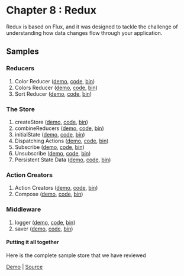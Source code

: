 Chapter 8 : Redux
==================
Redux is based on Flux, and it was designed to tackle the challenge of understanding how data changes
flow through your application.

Samples
--------

### Reducers

  1. Color Reducer ([demo](https://rawgit.com/MoonHighway/learning-react/update-localize-samples/chapter-08/01-reducers/01-reducers.html), [code](http://github.com/MoonHighway/learning-react/blob/update-localize-samples/chapter-08/01-reducers/01-reducers.html), [bin](http://jsbin.com/cavuxas/1/edit?js,output))
  2. Colors Reducer ([demo](https://rawgit.com/MoonHighway/learning-react/update-localize-samples/chapter-08/01-reducers/02-reducers.html), [code](http://github.com/MoonHighway/learning-react/blob/update-localize-samples/chapter-08/01-reducers/02-reducers.html), [bin](http://jsbin.com/cavuxas/2/edit?js,output))
  3. Sort Reducer ([demo](https://rawgit.com/MoonHighway/learning-react/update-localize-samples/chapter-08/01-reducers/03-reducers.html), [code](http://github.com/MoonHighway/learning-react/blob/update-localize-samples/chapter-08/01-reducers/03-reducers.html), [bin](http://jsbin.com/cavuxas/3/edit?js,output))

### The Store

  1. createStore ([demo](https://rawgit.com/MoonHighway/learning-react/update-localize-samples/chapter-08/02-the-store/01-store.html), [code](http://github.com/MoonHighway/learning-react/blob/update-localize-samples/chapter-08/02-the-store/01-store.html), [bin](http://jsbin.com/dusitad/1/edit?js,output))
  2. combineReducers ([demo](https://rawgit.com/MoonHighway/learning-react/update-localize-samples/chapter-08/02-the-store/02-store.html), [code](http://github.com/MoonHighway/learning-react/blob/update-localize-samples/chapter-08/02-the-store/02-store.html), [bin](http://jsbin.com/dusitad/2/edit?js,output))
  3. initialState ([demo](https://rawgit.com/MoonHighway/learning-react/update-localize-samples/chapter-08/02-the-store/03-store.html), [code](http://github.com/MoonHighway/learning-react/blob/update-localize-samples/chapter-08/02-the-store/03-store.html), [bin](http://jsbin.com/dusitad/3/edit?js,output))
  4. Dispatching Actions ([demo](https://rawgit.com/MoonHighway/learning-react/update-localize-samples/chapter-08/02-the-store/04-store.html), [code](http://github.com/MoonHighway/learning-react/blob/update-localize-samples/chapter-08/02-the-store/04-store.html), [bin](http://jsbin.com/dusitad/4/edit?js,output))
  5. Subscribe ([demo](https://rawgit.com/MoonHighway/learning-react/update-localize-samples/chapter-08/02-the-store/05-store.html), [code](http://github.com/MoonHighway/learning-react/blob/update-localize-samples/chapter-08/02-the-store/05-store.html), [bin](http://jsbin.com/dusitad/5/edit?js,output))
  6. Unsubscribe ([demo](https://rawgit.com/MoonHighway/learning-react/update-localize-samples/chapter-08/02-the-store/06-store.html), [code](http://github.com/MoonHighway/learning-react/blob/update-localize-samples/chapter-08/02-the-store/06-store.html), [bin](http://jsbin.com/dusitad/6/edit?js,output))
  7. Persistent State Data ([demo](https://rawgit.com/MoonHighway/learning-react/update-localize-samples/chapter-08/02-the-store/07-store.html), [code](http://github.com/MoonHighway/learning-react/blob/update-localize-samples/chapter-08/02-the-store/07-store.html), [bin](http://jsbin.com/dusitad/7/edit?js,output))

### Action Creators

  1. Action Creators ([demo](https://rawgit.com/MoonHighway/learning-react/update-localize-samples/chapter-08/03-action-creators/01-action-creators.html), [code](http://github.com/MoonHighway/learning-react/blob/update-localize-samples/chapter-08/03-action-creators/01-action-creators.html), [bin](http://jsbin.com/bubuhuq/1/edit?js,output))
  2. Compose ([demo](https://rawgit.com/MoonHighway/learning-react/update-localize-samples/chapter-08/03-action-creators/02-action-creators.html), [code](http://github.com/MoonHighway/learning-react/blob/update-localize-samples/chapter-08/03-action-creators/02-action-creators.html), [bin](http://jsbin.com/bubuhuq/2/edit?js,output))

### Middleware

  1. logger ([demo](https://rawgit.com/MoonHighway/learning-react/update-localize-samples/chapter-08/04-middleware/01-middleware.html), [code](http://github.com/MoonHighway/learning-react/blob/update-localize-samples/chapter-08/04-middleware/01-middleware.html), [bin](http://jsbin.com/tirese/1/edit?js,output))
  2. saver ([demo](https://rawgit.com/MoonHighway/learning-react/update-localize-samples/chapter-08/04-middleware/02-middleware.html), [code](http://github.com/MoonHighway/learning-react/blob/update-localize-samples/chapter-08/04-middleware/02-middleware.html), [bin](http://jsbin.com/tirese/2/edit?js,output))

#### Putting it all together
Here is the complete sample store that we have reviewed

[Demo](https://rawgit.com/MoonHighway/learning-react/master/chapter-08/color-organizer-redux/dist/index.html) |
[Source](https://github.com/MoonHighway/learning-react/blob/master/chapter-08/color-organizer-redux)
